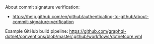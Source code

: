 About commit signature verification:
 - https://help.github.com/en/github/authenticating-to-github/about-commit-signature-verification
 
Example GitHub build pipeline:
https://github.com/graphql-dotnet/conventions/blob/master/.github/workflows/dotnetcore.yml